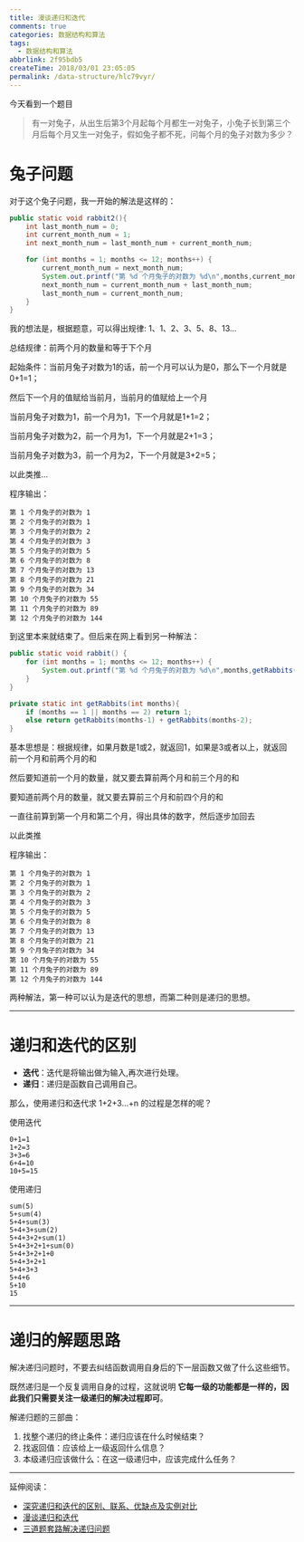 ```yaml
---
title: 漫谈递归和迭代
comments: true
categories: 数据结构和算法
tags:
  - 数据结构和算法
abbrlink: 2f95bdb5
createTime: 2018/03/01 23:05:05
permalink: /data-structure/hlc79vyr/
---
```




今天看到一个题目

> 有一对兔子，从出生后第3个月起每个月都生一对兔子，小兔子长到第三个月后每个月又生一对兔子，假如兔子都不死，问每个月的兔子对数为多少？

<!-- more -->

# 兔子问题

对于这个兔子问题，我一开始的解法是这样的：

```java
public static void rabbit2(){
    int last_month_num = 0;
    int current_month_num = 1;
    int next_month_num = last_month_num + current_month_num;

    for (int months = 1; months <= 12; months++) {
        current_month_num = next_month_num;
        System.out.printf("第 %d 个月兔子的对数为 %d\n",months,current_month_num);
        next_month_num = current_month_num + last_month_num;
        last_month_num = current_month_num;
    }
}
```

我的想法是，根据题意，可以得出规律: 1、1、2、3、5、8、13...

总结规律：前两个月的数量和等于下个月

起始条件：当前月兔子对数为1的话，前一个月可以认为是0，那么下一个月就是0+1=1；

然后下一个月的值赋给当前月，当前月的值赋给上一个月

当前月兔子对数为1，前一个月为1，下一个月就是1+1=2；

当前月兔子对数为2，前一个月为1，下一个月就是2+1=3；

当前月兔子对数为3，前一个月为2，下一个月就是3+2=5；

以此类推...

程序输出：

```
第 1 个月兔子的对数为 1
第 2 个月兔子的对数为 1
第 3 个月兔子的对数为 2
第 4 个月兔子的对数为 3
第 5 个月兔子的对数为 5
第 6 个月兔子的对数为 8
第 7 个月兔子的对数为 13
第 8 个月兔子的对数为 21
第 9 个月兔子的对数为 34
第 10 个月兔子的对数为 55
第 11 个月兔子的对数为 89
第 12 个月兔子的对数为 144
```

到这里本来就结束了。但后来在网上看到另一种解法：

```java
public static void rabbit() {
    for (int months = 1; months <= 12; months++) {
        System.out.printf("第 %d 个月兔子的对数为 %d\n",months,getRabbits(months));
    }
}

private static int getRabbits(int months){
    if (months == 1 || months == 2) return 1;
    else return getRabbits(months-1) + getRabbits(months-2);
}
```

基本思想是：根据规律，如果月数是1或2，就返回1，如果是3或者以上，就返回前一个月和前两个月的和

然后要知道前一个月的数量，就又要去算前两个月和前三个月的和

要知道前两个月的数量，就又要去算前三个月和前四个月的和

一直往前算到第一个月和第二个月，得出具体的数字，然后逐步加回去

以此类推

程序输出：

```
第 1 个月兔子的对数为 1
第 2 个月兔子的对数为 1
第 3 个月兔子的对数为 2
第 4 个月兔子的对数为 3
第 5 个月兔子的对数为 5
第 6 个月兔子的对数为 8
第 7 个月兔子的对数为 13
第 8 个月兔子的对数为 21
第 9 个月兔子的对数为 34
第 10 个月兔子的对数为 55
第 11 个月兔子的对数为 89
第 12 个月兔子的对数为 144
```

两种解法，第一种可以认为是迭代的思想，而第二种则是递归的思想。

---

# 递归和迭代的区别

* **迭代**：迭代是将输出做为输入,再次进行处理。
* **递归**：递归是函数自己调用自己。

那么，使用递归和迭代求 1+2+3…+n 的过程是怎样的呢？

使用迭代
```
0+1=1
1+2=3
3+3=6
6+4=10
10+5=15
```

使用递归

```
sum(5)
5+sum(4)
5+4+sum(3)
5+4+3+sum(2)
5+4+3+2+sum(1)
5+4+3+2+1+sum(0)
5+4+3+2+1+0
5+4+3+2+1
5+4+3+3
5+4+6
5+10
15
```

---

# 递归的解题思路

解决递归问题时，不要去纠结函数调用自身后的下一层函数又做了什么这些细节。

既然递归是一个反复调用自身的过程，这就说明 **它每一级的功能都是一样的，因此我们只需要关注一级递归的解决过程即可**。

解递归题的三部曲：

1. 找整个递归的终止条件：递归应该在什么时候结束？
2. 找返回值：应该给上一级返回什么信息？
3. 本级递归应该做什么：在这一级递归中，应该完成什么任务？


---

延伸阅读：

- [深究递归和迭代的区别、联系、优缺点及实例对比](http://blog.csdn.net/laoyang360/article/details/7855860)
- [漫谈递归和迭代](http://blog.51cto.com/nxlhero/1231228)
- [三道题套路解决递归问题](https://lyl0724.github.io/2020/01/25/1/)